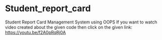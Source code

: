 # Student_report_card
 Student Report Card Management System using OOPS
If you want to watch video created about the given code then click on the given link:
https://youtu.be/f2A0pRqRj0A
